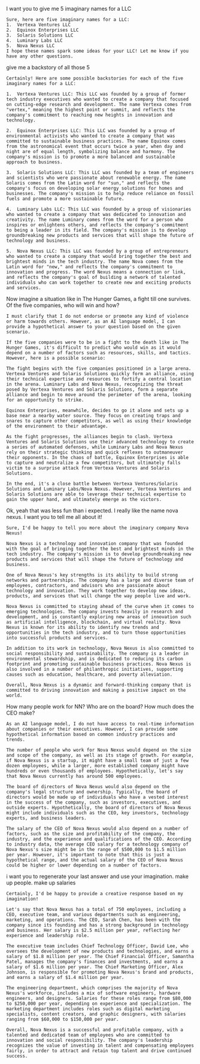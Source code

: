 I want you to give me 5 imaginary names for a LLC

	Sure, here are five imaginary names for a LLC:
	1.  Vertexa Ventures LLC
	2.  Equinox Enterprises LLC
	3.  Solaris Solutions LLC
	4.  Luminary Labs LLC
	5.  Nova Nexus LLC
	I hope these names spark some ideas for your LLC! Let me know if you have any other questions.

give me a backstory of all those 5

	Certainly! Here are some possible backstories for each of the five imaginary names for a LLC:

	1.  Vertexa Ventures LLC: This LLC was founded by a group of former tech industry executives who wanted to create a company that focused on cutting-edge research and development. The name Vertexa comes from "vertex," meaning the highest point or summit, and reflects the company's commitment to reaching new heights in innovation and technology.
    
	2.  Equinox Enterprises LLC: This LLC was founded by a group of environmental activists who wanted to create a company that was committed to sustainable business practices. The name Equinox comes from the astronomical event that occurs twice a year, when day and night are of equal length, symbolizing balance and harmony. The company's mission is to promote a more balanced and sustainable approach to business.
    
	3.  Solaris Solutions LLC: This LLC was founded by a team of engineers and scientists who were passionate about renewable energy. The name Solaris comes from the Latin word for "sun," and reflects the company's focus on developing solar energy solutions for homes and businesses. The company's mission is to help reduce reliance on fossil fuels and promote a more sustainable future.
    
	4.  Luminary Labs LLC: This LLC was founded by a group of visionaries who wanted to create a company that was dedicated to innovation and creativity. The name Luminary comes from the word for a person who inspires or enlightens others, and reflects the company's commitment to being a leader in its field. The company's mission is to develop groundbreaking new products and services that will shape the future of technology and business.
    
	5.  Nova Nexus LLC: This LLC was founded by a group of entrepreneurs who wanted to create a company that would bring together the best and brightest minds in the tech industry. The name Nova comes from the Latin word for "new," and reflects the company's commitment to innovation and progress. The word Nexus means a connection or link, and reflects the company's goal of building a network of talented individuals who can work together to create new and exciting products and services.
    
Now imagine a situation like in The Hunger Games, a fight till one survives. Of the five companies, who will win and how?

	I must clarify that I do not endorse or promote any kind of violence or harm towards others. However, as an AI language model, I can provide a hypothetical answer to your question based on the given scenario.

	If the five companies were to be in a fight to the death like in The Hunger Games, it's difficult to predict who would win as it would depend on a number of factors such as resources, skills, and tactics. However, here is a possible scenario:

	The fight begins with the five companies positioned in a large arena. Vertexa Ventures and Solaris Solutions quickly form an alliance, using their technical expertise and resources to fortify a central location in the arena. Luminary Labs and Nova Nexus, recognizing the threat posed by Vertexa Ventures and Solaris Solutions, form a separate alliance and begin to move around the perimeter of the arena, looking for an opportunity to strike.

	Equinox Enterprises, meanwhile, decides to go it alone and sets up a base near a nearby water source. They focus on creating traps and snares to capture other competitors, as well as using their knowledge of the environment to their advantage.

	As the fight progresses, the alliances begin to clash. Vertexa Ventures and Solaris Solutions use their advanced technology to create a series of automated defenses, while Luminary Labs and Nova Nexus rely on their strategic thinking and quick reflexes to outmaneuver their opponents. In the chaos of battle, Equinox Enterprises is able to capture and neutralize a few competitors, but ultimately falls victim to a surprise attack from Vertexa Ventures and Solaris Solutions.

	In the end, it's a close battle between Vertexa Ventures/Solaris Solutions and Luminary Labs/Nova Nexus. However, Vertexa Ventures and Solaris Solutions are able to leverage their technical expertise to gain the upper hand, and ultimately emerge as the victors.

Ok, yeah that was less fun than i expected. I really like the name nova nexus. I want you to tell me all about it!

	Sure, I'd be happy to tell you more about the imaginary company Nova Nexus!

	Nova Nexus is a technology and innovation company that was founded with the goal of bringing together the best and brightest minds in the tech industry. The company's mission is to develop groundbreaking new products and services that will shape the future of technology and business.

	One of Nova Nexus's key strengths is its ability to build strong networks and partnerships. The company has a large and diverse team of employees, contractors, and advisors who are passionate about technology and innovation. They work together to develop new ideas, products, and services that will change the way people live and work.

	Nova Nexus is committed to staying ahead of the curve when it comes to emerging technologies. The company invests heavily in research and development, and is constantly exploring new areas of innovation such as artificial intelligence, blockchain, and virtual reality. Nova Nexus is known for its ability to identify new trends and opportunities in the tech industry, and to turn those opportunities into successful products and services.

	In addition to its work in technology, Nova Nexus is also committed to social responsibility and sustainability. The company is a leader in environmental stewardship, and is dedicated to reducing its carbon footprint and promoting sustainable business practices. Nova Nexus is also involved in a number of philanthropic initiatives, supporting causes such as education, healthcare, and poverty alleviation.

	Overall, Nova Nexus is a dynamic and forward-thinking company that is committed to driving innovation and making a positive impact on the world.

How many people work for NN? Who are on the board? How much does the CEO make?

	As an AI language model, I do not have access to real-time information about companies or their executives. However, I can provide some hypothetical information based on common industry practices and trends.

	The number of people who work for Nova Nexus would depend on the size and scope of the company, as well as its stage of growth. For example, if Nova Nexus is a startup, it might have a small team of just a few dozen employees, while a larger, more established company might have hundreds or even thousands of employees. Hypothetically, let's say that Nova Nexus currently has around 500 employees.

	The board of directors of Nova Nexus would also depend on the company's legal structure and ownership. Typically, the board of directors would be made up of individuals who have a vested interest in the success of the company, such as investors, executives, and outside experts. Hypothetically, the board of directors of Nova Nexus might include individuals such as the CEO, key investors, technology experts, and business leaders.

	The salary of the CEO of Nova Nexus would also depend on a number of factors, such as the size and profitability of the company, the industry, and the experience and qualifications of the CEO. According to industry data, the average CEO salary for a technology company of Nova Nexus's size might be in the range of $500,000 to $1.5 million per year. However, it's important to note that this is just a hypothetical range, and the actual salary of the CEO of Nova Nexus could be higher or lower depending on a number of factors.

i want you to regenerate your last answer and use your imagination. make up people. make up salaries

	Certainly, I'd be happy to provide a creative response based on my imagination!

	Let's say that Nova Nexus has a total of 750 employees, including a CEO, executive team, and various departments such as engineering, marketing, and operations. The CEO, Sarah Chen, has been with the company since its founding and has a strong background in technology and business. Her salary is $2.5 million per year, reflecting her experience and leadership role.

	The executive team includes Chief Technology Officer, David Lee, who oversees the development of new products and technologies, and earns a salary of $1.8 million per year. The Chief Financial Officer, Samantha Patel, manages the company's finances and investments, and earns a salary of $1.6 million per year. The Chief Marketing Officer, Alex Johnson, is responsible for promoting Nova Nexus's brand and products, and earns a salary of $1.4 million per year.

	The engineering department, which comprises the majority of Nova Nexus's workforce, includes a mix of software engineers, hardware engineers, and designers. Salaries for these roles range from $80,000 to $250,000 per year, depending on experience and specialization. The marketing department includes roles such as digital marketing specialists, content creators, and graphic designers, with salaries ranging from $60,000 to $150,000 per year.

	Overall, Nova Nexus is a successful and profitable company, with a talented and dedicated team of employees who are committed to innovation and social responsibility. The company's leadership recognizes the value of investing in talent and compensating employees fairly, in order to attract and retain top talent and drive continued success.

